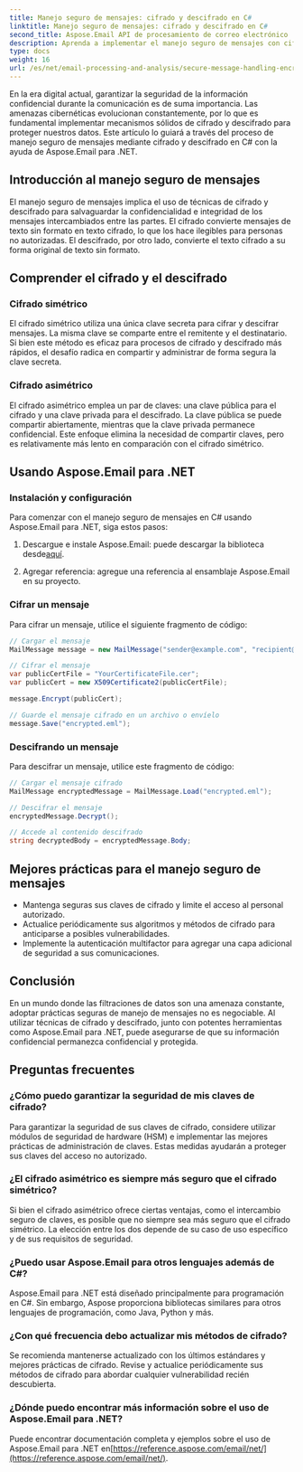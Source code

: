 ```yaml
---
title: Manejo seguro de mensajes: cifrado y descifrado en C#
linktitle: Manejo seguro de mensajes: cifrado y descifrado en C#
second_title: Aspose.Email API de procesamiento de correo electrónico .NET
description: Aprenda a implementar el manejo seguro de mensajes con cifrado y descifrado en C# usando Aspose.Email para .NET. Proteja los datos confidenciales de forma eficaz.
type: docs
weight: 16
url: /es/net/email-processing-and-analysis/secure-message-handling-encryption-and-decryption-in-csharp/
---
```


En la era digital actual, garantizar la seguridad de la información confidencial durante la comunicación es de suma importancia. Las amenazas cibernéticas evolucionan constantemente, por lo que es fundamental implementar mecanismos sólidos de cifrado y descifrado para proteger nuestros datos. Este artículo lo guiará a través del proceso de manejo seguro de mensajes mediante cifrado y descifrado en C# con la ayuda de Aspose.Email para .NET.

## Introducción al manejo seguro de mensajes

El manejo seguro de mensajes implica el uso de técnicas de cifrado y descifrado para salvaguardar la confidencialidad e integridad de los mensajes intercambiados entre las partes. El cifrado convierte mensajes de texto sin formato en texto cifrado, lo que los hace ilegibles para personas no autorizadas. El descifrado, por otro lado, convierte el texto cifrado a su forma original de texto sin formato.

## Comprender el cifrado y el descifrado

### Cifrado simétrico

El cifrado simétrico utiliza una única clave secreta para cifrar y descifrar mensajes. La misma clave se comparte entre el remitente y el destinatario. Si bien este método es eficaz para procesos de cifrado y descifrado más rápidos, el desafío radica en compartir y administrar de forma segura la clave secreta.

### Cifrado asimétrico

El cifrado asimétrico emplea un par de claves: una clave pública para el cifrado y una clave privada para el descifrado. La clave pública se puede compartir abiertamente, mientras que la clave privada permanece confidencial. Este enfoque elimina la necesidad de compartir claves, pero es relativamente más lento en comparación con el cifrado simétrico.

## Usando Aspose.Email para .NET

### Instalación y configuración

Para comenzar con el manejo seguro de mensajes en C# usando Aspose.Email para .NET, siga estos pasos:

1.  Descargue e instale Aspose.Email: puede descargar la biblioteca desde[aquí](https://releases.aspose.com/email/net).

2. Agregar referencia: agregue una referencia al ensamblaje Aspose.Email en su proyecto.

### Cifrar un mensaje

Para cifrar un mensaje, utilice el siguiente fragmento de código:

```csharp
// Cargar el mensaje
MailMessage message = new MailMessage("sender@example.com", "recipient@example.com", "Subject", "Message body");

// Cifrar el mensaje
var publicCertFile = "YourCertificateFile.cer";
var publicCert = new X509Certificate2(publicCertFile);

message.Encrypt(publicCert);

// Guarde el mensaje cifrado en un archivo o envíelo
message.Save("encrypted.eml");
```

### Descifrando un mensaje

Para descifrar un mensaje, utilice este fragmento de código:

```csharp
// Cargar el mensaje cifrado
MailMessage encryptedMessage = MailMessage.Load("encrypted.eml");

// Descifrar el mensaje
encryptedMessage.Decrypt();

// Accede al contenido descifrado
string decryptedBody = encryptedMessage.Body;
```

## Mejores prácticas para el manejo seguro de mensajes

- Mantenga seguras sus claves de cifrado y limite el acceso al personal autorizado.
- Actualice periódicamente sus algoritmos y métodos de cifrado para anticiparse a posibles vulnerabilidades.
- Implemente la autenticación multifactor para agregar una capa adicional de seguridad a sus comunicaciones.

## Conclusión

En un mundo donde las filtraciones de datos son una amenaza constante, adoptar prácticas seguras de manejo de mensajes no es negociable. Al utilizar técnicas de cifrado y descifrado, junto con potentes herramientas como Aspose.Email para .NET, puede asegurarse de que su información confidencial permanezca confidencial y protegida.

## Preguntas frecuentes

### ¿Cómo puedo garantizar la seguridad de mis claves de cifrado?

Para garantizar la seguridad de sus claves de cifrado, considere utilizar módulos de seguridad de hardware (HSM) e implementar las mejores prácticas de administración de claves. Estas medidas ayudarán a proteger sus claves del acceso no autorizado.

### ¿El cifrado asimétrico es siempre más seguro que el cifrado simétrico?

Si bien el cifrado asimétrico ofrece ciertas ventajas, como el intercambio seguro de claves, es posible que no siempre sea más seguro que el cifrado simétrico. La elección entre los dos depende de su caso de uso específico y de sus requisitos de seguridad.

### ¿Puedo usar Aspose.Email para otros lenguajes además de C#?

Aspose.Email para .NET está diseñado principalmente para programación en C#. Sin embargo, Aspose proporciona bibliotecas similares para otros lenguajes de programación, como Java, Python y más.

### ¿Con qué frecuencia debo actualizar mis métodos de cifrado?

Se recomienda mantenerse actualizado con los últimos estándares y mejores prácticas de cifrado. Revise y actualice periódicamente sus métodos de cifrado para abordar cualquier vulnerabilidad recién descubierta.

### ¿Dónde puedo encontrar más información sobre el uso de Aspose.Email para .NET?

 Puede encontrar documentación completa y ejemplos sobre el uso de Aspose.Email para .NET en[https://reference.aspose.com/email/net/](https://reference.aspose.com/email/net/).